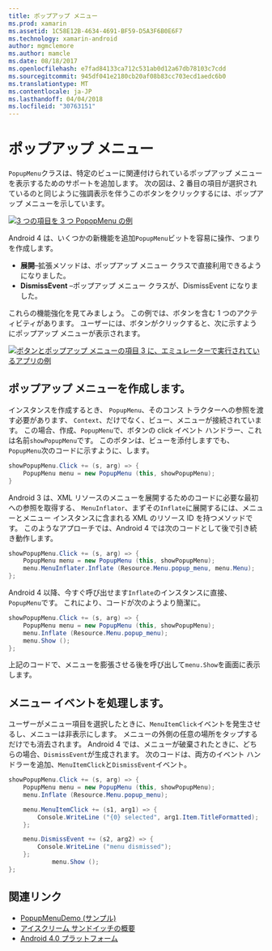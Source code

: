 ```yaml
---
title: ポップアップ メニュー
ms.prod: xamarin
ms.assetid: 1C58E12B-4634-4691-BF59-D5A3F6B0E6F7
ms.technology: xamarin-android
author: mgmclemore
ms.author: mamcle
ms.date: 08/18/2017
ms.openlocfilehash: e7fad84133ca712c531ab0d12a67db78103c7cdd
ms.sourcegitcommit: 945df041e2180cb20af08b83cc703ecd1aedc6b0
ms.translationtype: MT
ms.contentlocale: ja-JP
ms.lasthandoff: 04/04/2018
ms.locfileid: "30763151"
---
```

# <a name="popup-menu"></a>ポップアップ メニュー

`PopupMenu`クラスは、特定のビューに関連付けられているポップアップ メニューを表示するためのサポートを追加します。 次の図は、2 番目の項目が選択されているのと同じように強調表示を伴うこのボタンをクリックするには、ポップアップ メニューを示しています。

 [![3 つの項目を 3 つ PopopMenu の例](popup-menu-images/20-popupmenu.png)](popup-menu-images/20-popupmenu.png#lightbox)

Android 4 は、いくつかの新機能を追加`PopupMenu`ビットを容易に操作、つまりを作成します。

-   **展開**&ndash;拡張メソッドは、ポップアップ メニュー クラスで直接利用できるようになりました。
-   **DismissEvent** &ndash;ポップアップ メニュー クラスが、DismissEvent になりました。

これらの機能強化を見てみましょう。 この例では、ボタンを含む 1 つのアクティビティがあります。 ユーザーには、ボタンがクリックすると、次に示すようにポップアップ メニューが表示されます。

 [![ボタンとポップアップ メニューの項目 3 に、エミュレーターで実行されているアプリの例](popup-menu-images/06-popupmenu.png)](popup-menu-images/06-popupmenu.png#lightbox)


## <a name="creating-a-popup-menu"></a>ポップアップ メニューを作成します。

インスタンスを作成するとき、 `PopupMenu`、そのコンス トラクターへの参照を渡す必要があります、 `Context`、だけでなく、ビュー、メニューが接続されています。 この場合、作成、`PopupMenu`で、ボタンの click イベント ハンドラー、これは名前`showPopupMenu`です。
このボタンは、ビューを添付しますでも、`PopupMenu`次のコードに示すように、します。

```csharp
showPopupMenu.Click += (s, arg) => {
    PopupMenu menu = new PopupMenu (this, showPopupMenu);
}
```

Android 3 は、XML リソースのメニューを展開するためのコードに必要な最初への参照を取得する、 `MenuInflator`、まずその`Inflate`に展開するには、メニューとメニュー インスタンスに含まれる XML のリソース ID を持つメソッドです。 このようなアプローチでは、Android 4 では次のコードとして後で引き続き動作します。

```csharp
showPopupMenu.Click += (s, arg) => {
    PopupMenu menu = new PopupMenu (this, showPopupMenu);
    menu.MenuInflater.Inflate (Resource.Menu.popup_menu, menu.Menu);
};
```

Android 4 以降、今すぐ呼び出せます`Inflate`のインスタンスに直接、`PopupMenu`です。 これにより、コードが次のようより簡潔に。

```csharp
showPopupMenu.Click += (s, arg) => {
    PopupMenu menu = new PopupMenu (this, showPopupMenu);
    menu.Inflate (Resource.Menu.popup_menu);
    menu.Show ();
};
```

上記のコードで、メニューを膨張させる後を呼び出して`menu.Show`を画面に表示します。


## <a name="handling-menu-events"></a>メニュー イベントを処理します。

ユーザーがメニュー項目を選択したときに、`MenuItemClick`イベントを発生させるし、メニューは非表示にします。 メニューの外側の任意の場所をタップするだけでも消去されます。 Android 4 では、メニューが破棄されたときに、どちらの場合、`DismissEvent`が生成されます。 次のコードは、両方のイベント ハンドラーを追加、`MenuItemClick`と`DismissEvent`イベント。

```csharp
showPopupMenu.Click += (s, arg) => {
    PopupMenu menu = new PopupMenu (this, showPopupMenu);
    menu.Inflate (Resource.Menu.popup_menu);

    menu.MenuItemClick += (s1, arg1) => {
        Console.WriteLine ("{0} selected", arg1.Item.TitleFormatted);
    };

    menu.DismissEvent += (s2, arg2) => {
        Console.WriteLine ("menu dismissed");
    };
            menu.Show ();
};
```



## <a name="related-links"></a>関連リンク

- [PopupMenuDemo (サンプル)](https://developer.xamarin.com/samples/monodroid/PopupMenuDemo/)
- [アイスクリーム サンドイッチの概要](http://www.android.com/about/ice-cream-sandwich/)
- [Android 4.0 プラットフォーム](http://developer.android.com/sdk/android-4.0.html)
